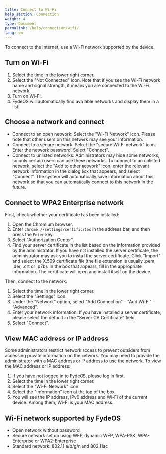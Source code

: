 ```yaml
---
title: Connect to Wi-Fi
help_section: Connection
weight: 4
type: Document
permalink: /help/connection/wifi/
lang: en
---
```


To connect to the Internet, use a Wi-Fi network supported by the device.

## Turn on Wi-Fi

1. Select the time in the lower right corner.
2. Select the "Not Connected" icon. Note that if you see the Wi-Fi network name and signal strength, it means you are connected to the Wi-Fi network.
3. Turn on Wi-Fi.
4. FydeOS will automatically find available networks and display them in a list.

## Choose a network and connect

- Connect to an open network: Select the "Wi-Fi Network" icon. Please note that other users on this network may see your information.
- Connect to a secure network: Select the "secure Wi-Fi network" icon. Enter the network password. Select "Connect".
- Connect to unlisted networks: Administrators may hide some networks, so only certain users can use these networks. To connect to an unlisted network, select the "Add to other network" icon, enter the relevant network information in the dialog box that appears, and select "Connect". The system will automatically save information about this network so that you can automatically connect to this network in the future.

## Connect to WPA2 Enterprise network

First, check whether your certificate has been installed:
1. Open the Chromium browser.
2. Enter `chrome://settings/certificates` in the address bar, and then press the `Enter` key.
3. Select "Authorization Center".
4. Find your server certificate in the list based on the information provided by the administrator. If you have not installed the server certificate, the administrator may ask you to install the server certificate. Click "Import" and select the X.509 certificate file (the file extension is usually .pem, .der, .crt or .p7b). In the box that appears, fill in the appropriate information. The certificate will open and install itself on the device.

Then, connect to the network:
1. Select the time in the lower right corner.
2. Select the "Settings" icon.
3. Under the "Network" option, select "Add Connection" - "Add Wi-Fi" - "Advanced".
4. Enter your network information. If you have installed a server certificate, please select the default in the "Server CA Certificate" field.
5. Select "Connect".

## View MAC address or IP address

Some administrators restrict network access to prevent outsiders from accessing private information on the network. You may need to provide the administrator with a MAC address or IP address to use the network. To view the MAC address or IP address:

1. If you have not logged in to FydeOS, please log in first.
2. Select the time in the lower right corner.
3. Select the "Wi-Fi Network" icon.
4. Select the "Information" icon at the top of the box.
5. You will see the IP address, IPv6 address and Wi-Fi of the current device. Among them, Wi-Fi is your MAC address.

## Wi-Fi network supported by FydeOS

- Open network without password
- Secure network set up using WEP, dynamic WEP, WPA-PSK, WPA-Enterprise or WPA2-Enterprise
- Standard network: 802.11 a/b/g/n and 802.11ac
